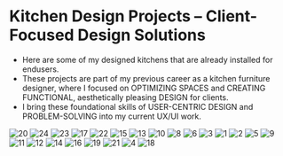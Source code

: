 # Kitchen Design Projects – Client-Focused Design Solutions

- Here are some of my designed kitchens that are already installed for endusers.
- These projects are part of my previous career as a kitchen furniture designer, where I focused on OPTIMIZING SPACES and CREATING FUNCTIONAL, aesthetically pleasing DESIGN for clients.
- I bring these foundational skills of USER-CENTRIC DESIGN and PROBLEM-SOLVING into my current UX/UI work.


![20](https://github.com/user-attachments/assets/5c463a32-c9c3-4979-902e-18d269b0c241)
![24](https://github.com/user-attachments/assets/e0ffc71e-98fa-43b9-8180-396e52ce8f16)
![23](https://github.com/user-attachments/assets/227d881f-394c-47dd-847e-ae9b0fbeb6d8)
![17](https://github.com/user-attachments/assets/5aa81080-b4ad-4071-ab00-86f2d710fc18)
![22](https://github.com/user-attachments/assets/05b7a085-f765-4620-9dbc-e7b9c4f41b92)
![15](https://github.com/user-attachments/assets/473f295d-7c0a-4c73-8754-5bd6c2a89feb)
![13](https://github.com/user-attachments/assets/c0acd37c-7f8e-4c8a-9d89-3fc868ddef57)
![10](https://github.com/user-attachments/assets/deccc74f-3b91-4279-a00f-f007d8a9fa99)
![8](https://github.com/user-attachments/assets/943b288f-7603-4305-9ebc-e89285f74262)
![6](https://github.com/user-attachments/assets/77807c87-1678-42c8-811f-84195add2494)
![3](https://github.com/user-attachments/assets/870a19df-d070-4e35-a206-10e8db56df93)
![1](https://github.com/user-attachments/assets/898362ed-d15b-4dec-8021-e34d447bfd89)
![2](https://github.com/user-attachments/assets/4f86bd14-d6bc-494c-8745-8685b1a71e85)
![5](https://github.com/user-attachments/assets/b6b5f1ee-05cc-4be2-a90a-f3c03b7eefc3)
![9](https://github.com/user-attachments/assets/c03910c3-8c7a-4018-9518-61ba928d8473)
![11](https://github.com/user-attachments/assets/8b045d6c-e6cf-4cec-a407-c07c4123bee4)
![12](https://github.com/user-attachments/assets/4c818063-f535-4b95-ac9c-137371ecc6d6)
![14](https://github.com/user-attachments/assets/fc64bc39-cbe7-4bfc-8dcd-7a58ed931a49)
![16](https://github.com/user-attachments/assets/e7fb895c-2ded-4c64-813f-2fb4a0dd95ad)
![19](https://github.com/user-attachments/assets/ca42eb30-7a29-4881-ac3e-6942c38dfcb4)
![21](https://github.com/user-attachments/assets/df60f23d-5809-48e9-97c1-e31b716754fa)
![4](https://github.com/user-attachments/assets/b04ea958-cfb0-4bf0-9244-e7a9f55b5af5)
![18](https://github.com/user-attachments/assets/91814db9-3faa-41d3-9bf8-c28b3b430fe1)
